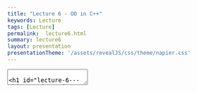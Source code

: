 ```yaml
---
title: "Lecture 6 - OO in C++"
keywords: Lecture
tags: [Lecture]
permalink:  lecture6.html
summary: lecture6
layout: presentation
presentationTheme: '/assets/revealJS/css/theme/napier.css' 
---
```

<section data-markdown data-separator="^\n---\n$" data-separator-vertical="^\n--\n$">
<textarea data-template>

# Lecture 6 - Object Orientation in C++
### SET09121 - Games Engineering

<br><br>
Babis Koniaris
<br>


School of Computing. Edinburgh Napier University


---

# Recommended Reading:
## Any C++ book really, but C++ Primer is good.


---

# Goal
## To learn object-orientation in C++


---

## C++ is __NOT__ an object-oriented language.

## Or *C With classes*


**ObjectiveC** is something else entirely, nothing to do with us


---

# Why you Need to Know Object-orientation in C++

- We have defined our games using Formal Elements. <!-- .element: class="fragment" -->
- We have also defined our game as a system. <!-- .element: class="fragment" -->
- We have also taken an entity view of a game. <!-- .element: class="fragment" -->
- All of these elements require us to define objects. <!-- .element: class="fragment" -->
- You are also going to build one of the most complex systems you have undertaken at university. This requires breaking the system down into controllable components. This is what object-orientation is for. <!-- .element: class="fragment" -->
- Also, this is an opportunity to learn object-orientation properly (or at least from one point-of-view). <!-- .element: class="fragment" -->


---

# Basics of Object-orientation in C++

- You'll will see plenty of this in the labs <!-- .element: class="fragment" -->
- Here we are going to talk about what some of that means <!-- .element: class="fragment" -->

---

# Defining a class in C++

- `class` definitions are simple in C++.
- To define a `class` in C++ we use the `class` keyword followed by the name of the `class`.
- A `class` is then the members defined between the curly brackets.
- **Note** - a semi-colon is required at the end of the definition. This is different to Java and C\#.

`class` Definition in C++

```cpp
class my_class
{
    // Members
};
```

---

# Defining a struct in C++

- C++ also allows the definitions of `struct` types.
- `struct` definitions are also simple in C++.
- To define a `struct` in C++ we use the `struct` keyword followed by the name of the `struct`.
- A `struct` is then the members defined between the curly brackets.

`struct` Definition in C++

```cpp
struct my_struct
{
    // Members
};
```

---

# Defining Attributes

- Attributes are the values that go along with our objects.
- C++ doesn't define the visibility per attribute (unlike Java & C#).
    - We will look at visibility in a few slides.

Attributes in C++
```cpp
class my_class
{
    // Object (instance) values.
    float x;
    float y = 0.5f; // Initialised value
    const string name; // Constant value
    // Class (static) values.
    static int n;
};
```

---

# Defining Methods

- Same rules apply for methods.

Methods in C++
```cpp
class my_class
{
    void do_something()
    {
        // Do something.
    }
    // Const methods do not change values of object.
    float get_x() const
    {
        return x;
    }
    // Class (static) methods.
    static int get_n() { return n; }
};
```

---

# Defining Constructors

- Constructors define how an object is instantiated.
- Constructors are **very** important in C++. They are called in various forms in various places.
    - Understanding object construction in C++ will help you spot a number of bugs.

Constructors in C++

```cpp
class my_class
{
public:
    // Default constructor
    my_class() { }
    // Parameterised constructor
    my_class(float xx, float yy)
    : x(xx), y(yy) // Sets object attributes
    {
    }
};
```

---

# Defining Destructors
- Destructors determine how an object is destroyed when it goes out of scope.
    - This is **very** important. C++ is not garbage collected - you are in control.
- A destructor is called:
    - whenever an object goes out of scope (i.e. defined between curly brackets).
    - When the object is manually deleted
- A destructor looks like a constructor with a tilde ~ in front of it. A class can only have one destructor.


---

# Destructors in C++

```cpp
class my_class
{
public:
    // Default Destructor
    ~my_class()
    {
        // Free up resources.
    }
};
```


---

# RAII

Our First Rule of Good OO in C++ - RAII
- RAII stands for Resource Allocation Is Initialisation. <!-- .element: class="fragment" -->
- It is a rule used in good C++ code. <!-- .element: class="fragment" -->
- When an object is created it allocates or takes ownership of its required resources (via the constructor). <!-- .element: class="fragment" -->
- When an object is destroyed it frees up its allocated and owned resources (via the destructor). <!-- .element: class="fragment" -->
- This ensures that we do not have memory leaks. Resources have their life tied to an object's life. <!-- .element: class="fragment" -->
- Getting into this habit is also good for all programming, even in garbage collected languages. <!-- .element: class="fragment" -->


---

# RAII exaplined

NOT RAII
```cpp
void Main(){
    Texture MarioTexture = LoadTexture("Mario.jpg");
    Mario* mario = new Mario(MarioTexture);
    //--- some time later
    delete mario;
    CloseGame();
    //Oh no - we forgot to unload the texture!
}
```

RAII
```cpp
void Main(){
    //Mario Loads his texture himself
    Mario* mario = new Mario("Mario.jpg");
    //--- some time later
    delete mario; //mario unloads texture in his Destructor.
    CloseGame();
}

```
RAII : Mario should clean up after himself!

---

# Object-orientation Concepts in C++


---

# Core Object-orientation Concepts

- As stated, C++ has object-orientated features. There are effectively four features that define a language has having object-orientation.

- These are the key elements of working in an object-oriented style. They should underpin your practice in object-oriented software development.

---

# Core Object-orientation Concepts

- **Encapsulation**: the ability for objects to contain and own resources.
- **Inheritance**: the ability to base behaviour and values on another class specification.
- **Polymorphism**: the ability for a specific object to act like different types. (Common Interfaces) 
- **Overloading**: the ability to overwrite inherited behaviour to specialised local behaviour.

---

# Think Back to the Labs

- Have you already done some of these? <!-- .element: class="fragment" -->
- What about the Pong or Space Invaders example? <!-- .element: class="fragment" -->
- Where have you used these already? <!-- .element: class="fragment" -->

---

# Core Object-orientation Concepts

- **Encapsulation**
- Inheritance
- Polymorphism
- Overloading


---

# Encapsulation 


- Encapsulation means that we can create components from other components (classes have attributes). <!-- .element: class="fragment" -->
- Encapsulation also implies that objects own their resources and control their lifelines. <!-- .element: class="fragment" -->
    - Many formal models work on this view. <!-- .element: class="fragment" -->

---

# Be Careful!

- **It is very simple** to reference across the object boundary, leading to data mutation problems.


```
    class my_class
    {
        string &str;
        my_class(string &s)
        : str(s)
        {
        }
    };

    string s = "hello";
    my_class c1(s);
    my_class c2(s);
    // Both c1 and c2 point to
    // same value.
```


---

# Scope Protection

`public, private` and `protected`

- We can specify the visibility of class members via `public`, `private`, and `protected` modifiers.
- The difference between a `struct` and a `class` is just the default visibility. `struct` is `public`, `class` is `private`.
- We define "zones" of visibility in C++ rather than individual values.


```
    class my_class
    {
        // This value is private.
        int x;
    public:
        // The following are public.
        my_class() { }
        float n;
    protected:
        // The following are protected.
        string str;
    private:
        // Private again.
    };
```


---

# Core Object-orientation Concepts

- Encapsulation
- **Inheritance**
- Polymorphism
- Overloading


---

# What is Inheritance?

- Inheritance is the ability to base part of a class's behaviour on an existing class definition (specification).

- Inheritance is a key reuse feature of object-orientation. 

- A *base-class* is a *generalisation* of required behaviour. A *derived-class* is a *specialisation* of this base behaviour.

- Inheritance is also the object-orientation feature that enables polymorphism.

---

# Be Careful!

- **Warning** - a good practice is to avoid deep levels of inheritance. I personally aim for a base-class to provide an **interface** specification to a collection of derived-classes. I try and have single-level inheritance as far as possible.

---

# Inheritance in C++
```
    class A
    {
    };

    class B : public A
    {
    };

    class C : public A
    {
    };
```


---

# Multiple-inheritance in C++

- C++ does not have an interface definition as Java and C#.
    - We will look at virtual behaviour shortly. 
- We do have multiple-inheritance which provides the same features (more-or-less). 
- Multiple-inheritance allows us to define a class as inheriting from more than one base-class.

```
    class A
    {
    };

    class B
    {
    };

    class C : public A, public B
    {
    };
```


---

# Core Object-orientation Concepts

- Encapsulation
- Inheritance
- **Polymorphism**
- Overloading


---

# What is Polymorphism?

- Polymorphism is the ability of our objects to act as different types.

- Understanding polymorphism is one of the most important aspects of object-oriented development. Having an object provide a known interface that produces different behaviour is fundamental to software reuse.

---

# What is Polymorphism?

- There are actually three types of polymorphism in computer science. C++ supports all three.
 - **Ad-hoc polymorphism**:   overriding functions with different parameters (we will look at this in the overloading section).
 - **Parametric polymorphism**:   overriding types based on a parameter (e.g. `vector<int>`). We will briefly look at templates at the end of lecture.
 - **Subtyping**:   having a type be derived from other super-types. This is inheritance and the focus of this section.

---

# Polymorphism in C++


- Polymorphism in C++ occurs whenever we derive classes.
- An object can be converted into any of its base types automatically.
- There are a few caveats which we will look at later. But hopefully you are all familiar with this basic concept.
```
    class Animal{
    public:
        void make_sound() { }
    };

    class Dog : public Animal{};

    void func(Animal& a) { 
        a.make_sound(); 
    }

    Dog fido;
    func(fido);
```


---

# Examples

Converting (Casting) Between Types in C++
```
    sparrow *s;
    // C-style casting.  DON'T DO THIS!
    bird *b = (bird*)s; 

    // Proper C++ casting
    bird *b = static_cast<bird*>(s); 

    // Cast outside the inheritance hierarchy.
    dog *d = reinterpret_cast<dog*>(s);

    // Dynamic cast will return nullptr if not possible.
    dog *d = dynamic_cast<dog*>(s);

    // We can also remove const, but best not to
    const animal *a1;
    animal *a2 = const_cast<animal*>(a1);
```


---

# Core Object-orientation Concepts

- Encapsulation
- Inheritance
- Polymorphism
- **Overloading**


---

# What is Overloading?

- A key concept of polymorphism is specialisation from a generalised interface.
- What this means is that an object may look like a general type, but will act like a special type.

---

# Overloading Example

- For example:
    - Animal type has a `make_sound` method.
    - Create an object of type Sparrow.
    - Sparrow makes a chirp sound.
    - We treat it like a bird, it still makes a chirp sound.
    - We treat it like an animal, it still makes a chirp sound.
    - If we create a dog, it will always make a bark sound.
- *The specialised objects can overload the generalised behaviour.* <!-- .element: class="fragment" -->

---

# Method Overload

- A basic form of polymorphism is *ad-hoc polymorphism*.
- This means we can have the same method name, but with different parameters and return type.
- Object-orientation generally allows this through method overloading.
- Note that parameters are the real way of distinguishing methods - the return type cannot be different for the same parameters.

```
class A
{
public:
    // No parameters
    void a();
    // Single int parameter
    void a(int x);
    // Different return type requires
    // different parameters.
    int a(float y);
};
```


---

# `virtual` Members

- To mark a method as overridable in a child class we need to state that it is `virtual`.
    - Same as C\#; Java uses `abstract`.
- When a method is `virtual` it means method calls are looked up via a virtual function table. 
    - Called dynamic dispatch.
- Basically it means that instead of looking up a function to call based on type, an object shows where a function is from its own state information.
- Child classes can then overwrite `virtual` ones if they choose.



---

# `virtual` Members

```
class A
{
public:
    virtual void work()
    {
        cout << "Hello" << endl;
    }
};

class B : public A
{
public:
    void work()
    {
        cout << "Goodbye" << endl;
    }
};

A *a = new B();
// Will print Goodbye
a->work();
```


---

# Proper Overloading in C++

- Just overriding behaviour is not best practice in C++.
- You need to indicate what you mean so the compiler you can check you are doing things correctly.
- Two keywords introduced in C++11:
    - `override` marks a method as overriding a parent one.
    - `final`  marks a method as no longer overrideable in further child classes.
- The compiler can create better code if you used correctly.


---

# Proper Overloading in C++

``` 
class A
{
public:
    virtual void work();
};

class B : public A
{
public:
    // Compiler will check the
    // override is valid.
    void work() override;
};

class C : public A
{
public:
    // Compiler will also check
    // that no child classes
    // override.  Compiler can
    // also optimise.
    void work() override final;
};
```


---

## **Danger** - values, references, and pointers

---

# Pointers

- In C++ you do not get polymorphic behaviour from just having a polymorphic type.
- You need to work with a reference (e.g. `int&`) or a pointer (e.g. `int*`) value to get the polymorphic behaviour.
- If you use a value then it will only call the methods defined for that type of the value.

---

# Pointers

```
class A {
public:
    virtual void work() { 
        printf("a"); 
    }
};

class B : public A {
public:
    void work() override { 
        printf("b"); 
    }
};

B b;
b.work(); // Prints b
A a1 = (A)b;
a.work(); // Prints a

A& a2 = (A&)b;
a2.work(); // Prints b

A* a3 = (A*)&b;
a3->work(); // Prints b
```

---

# Pure `virtual` Members

- C# and Java provide an `interface` specifier to indicate a set of methods that a child class **must** implement itself.
- C++ has no such specifier, but it does allow pure virtual methods.
- A pure virtual method is one that is set to `0`.
- If a class has any pure virtual methods no instances can be created of it.


---

# Pure `virtual` Members

```
class A {
public:
    virtual void a() = 0;
};

class B : public A {};

class C : public B {
public:
    void a() override final {};
};

// These two will produce compiler errors
A a;
B b;
// This one is OK
C c;
```


---

# How to do Object-orientation Properly in C++


---

# Pointers and References

- As stated, you need to have pointer or references for polymorphic behaviour to work in C++.
- For pure virtual methods, this means that we can only have pointers to objects of their type.
- This can be a stumbling block for new C++ programmers as it is a bit different to what you are used to.


```
class A
{
};

class B : public A
{
};

// This has static type B
B b;
// This has static type A
A a1 = (B)b;
// This has polymorphic type A
A& a2 = (A&)b;
```


---

# Differences for References than Java & C#

- C++ has references (with the & modifier).
- However, C++ references are not the same as Java references.
- C++ references **always** point to the same location.
- C++ references cannot be set to `null` (or similar) except in the case of numbers (as `NULL` is `0`)


```
// Try and pass parameters as references when possible
void work(const int &n) {}

// If needs be use pointers
void work(const int *n) {}

int n = 5;
int& m = n;
n = 6;
// m is also 6
m = 7;
// n is also 7
A a1;
A& a2 = a1;
a2 = A();
// a1 is also a new A
a2 = NULL; // Compiler error
m = NULL; // OK as NULL = 0
```


---

# Smart Pointers

- In modern C++ you are better using smart pointers than raw pointers.
- Raw pointers are now discouraged.
- Smart pointers allow automatic memory allocation, and thus get round all the C++ problems.
- Two types:
    `shared_ptr`:   are reference counted.
    `unique_ptr`:   have only one owner.

```cpp
// When do we call delete?
int *n1 = new int(5);
// Automatically counts references - like a Java reference, but faster
shared_ptr<int> n2 = make_shared<int>(5);
// Only one reference will exist. Faster than shared_ptr
unique_ptr<int> n3 = make_unique<int>(5);
// Can still treat as a standard pointer
int n4 = *n3;
// Now have nullptr, n2 will deconstruct itself
n2 = nullptr;
```


---

# Calling Members to Pointers

- Pointers have to be dereferenced to access their members.
- This means using the `*` operator before the object name.
- As this happens so often, and is tiresome, C++ provides the arrow notation (`->`) as a simplification.


```
class A
{
public:
    void work() { }
};

shared_ptr<A> a = make_shared<A>();
// Calling work by dereferencing
(*a).work();
// Better to use arrow notation
a->work();
```


---

# Construction, Destruction, and Assignment

- C++ allows very fine grained control of a number of behaviours.
- Object copying occurs whenever you call a method, or build an object from an existing one.
- Object assignment occurs whenever you use the `=` operator.
- These new objects will all require a destructor call to clean-up.
- This can lead to numerous unnecessary calls if you are not careful.


```
class A {
public:
    virtual ~A() = default;  // Virtual destructor.  Base class.
    A(const A&) = default;  // Can specify, delete, or use default.
    A(A&&) = default;
    A& operator=(const A&) = default;
    A& operator=(A&&) = default;
};

void work(A a) { };

A a1;
// Calls assign operator
A a2 = a1;
// Calls copy constructor
work(a1);
```


---

# Const

Define Members as `const` If Possible

- Many method calls do not change the state of an object.
- If this is the case, specify the method as `const`.
- This will allow the compiler to optimise your code, which is good.
- It will also allow the compiler to check you are writing correct code if you do this properly.

```cpp
class A {
private:
    int x;
public:
    // Does not modify object state
    int get_x() const {
        return x;
    }
    // Does modify object state
    void set_x(int n) {
        x = n;
    }
};
```


---

# Declare in Headers, Implement in Code

- This is an idea you might not be as familiar with if you come from a Java and C\# background.
- In C++, declarations should be provided in a header file (.h).
- Actual implementation (definition) should be provided in a code file (.cpp).
- Exceptions exist around pre-compiled headers and templates.


```cpp
// A.h
class A {
    void work();
    int do_more();
};
```
```cpp
// A.cpp
#include "A.h"

void A::work() {
    // Do some work
}
int A::do_more() {
    return 0;  // Do some more work
}
```


---

# Other Concepts

- A number of additional concepts are worth looking into.
 - **PIMPL**: private implementation or pointer-to-implementation. Useful to hide pointer requirements and allow cheap moving of objects.
 - **templates**: are very powerful in C++. Template metaprogramming is a neat thing if you can wrap your head around it.
 - **virtual destructors**: if you have a base-class, the destructor must be virtual. Otherwise clean-up may not be correct.

---

# Summary


---

# Summary

- You have just learned C++ in an hour. <!-- .element: class="fragment" -->
- This is obviously not possible, and you will need practice in these ideas. I am simply signposting ideas. <!-- .element: class="fragment" -->
- C++ is one of the most complicated languages around (they keep adding features), so get a good working knowledge of what you need and hack it together. <!-- .element: class="fragment" -->
- Key thing today was how to do object-orientation properly. Hopefully you can work around this with your previous Java and C\# knowledge. <!-- .element: class="fragment" -->
- But at the end of the day it is all about practice. <!-- .element: class="fragment" -->


---

# Golden Rules / top tips

1. Keep stuff out of header files. Only the bare minimum!
 - *Forward declare pointers* in header files (Google it).
 - You don't need to include dog.h if you only ever have a dog pointer.

1. When in doubt, use unique_ptr. Move to shared_ptr if you need it
 - Don't even call new. Or delete. Ever. Just don't.

1. Use const as much as you can.

1. Put breakpoints in all your destructors when debugging scope issues. 
 - When they call will surprise you!


